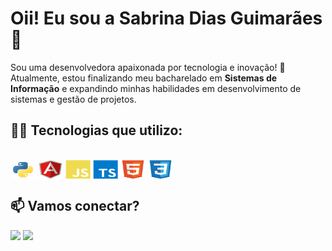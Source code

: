 # Oii! Eu sou a Sabrina Dias Guimarães 👋

Sou uma desenvolvedora apaixonada por tecnologia e inovação! 🚀  
Atualmente, estou finalizando meu bacharelado em **Sistemas de Informação** e expandindo minhas habilidades em desenvolvimento de sistemas e gestão de projetos.

## 👩‍💻 Tecnologias que utilizo:
<div style="display: inline_block"><br>
  <img align="center" alt="sasa-Python" height="30" width="40" src="https://raw.githubusercontent.com/devicons/devicon/master/icons/python/python-original.svg">
  <img align="center" alt="sasa-Angular" height="30" width="40" src="https://raw.githubusercontent.com/devicons/devicon/master/icons/angularjs/angularjs-original.svg">
  <img align="center" alt="sasa-Js" height="30" width="40" src="https://raw.githubusercontent.com/devicons/devicon/master/icons/javascript/javascript-plain.svg">
  <img align="center" alt="sasa-Ts" height="30" width="40" src="https://raw.githubusercontent.com/devicons/devicon/master/icons/typescript/typescript-plain.svg">
  <img align="center" alt="sasa-HTML" height="30" width="40" src="https://raw.githubusercontent.com/devicons/devicon/master/icons/html5/html5-original.svg">
  <img align="center" alt="sasa-CSS" height="30" width="40" src="https://raw.githubusercontent.com/devicons/devicon/master/icons/css3/css3-original.svg">
</div>

## 📫 Vamos conectar?
<div>
  <a href="mailto:sabrinadguima@gmail.com"><img src="https://img.shields.io/badge/-Gmail-%23333?style=for-the-badge&logo=gmail&logoColor=white" target="_blank"></a>
  <a href="https://www.linkedin.com/in/sabrina-dias-guimaraes/" target="_blank"><img src="https://img.shields.io/badge/-LinkedIn-%230077B5?style=for-the-badge&logo=linkedin&logoColor=white" target="_blank"></a>
</div>
